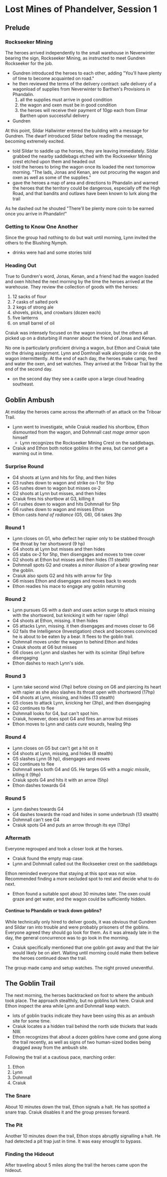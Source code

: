 # Lost Mines of Phandelver, Session 1

## Prelude

### Rockseeker Mining

The heroes arrived independently to the small warehouse in Neverwinter bearing the sign, Rockseeker Mining, as instructed to meet Gundren Rockseeker for the job.

- Gundren introduced the heroes to each other, adding "You'll have plenty of time to become acquainted on road."
- he then reviewed the terms of the delivery contract: safe delivery of a wagonload of supplies from Neverwinter to Barthen's Provisions in Phandalin.
	1. all the supplies must arrive in good condition
	2. the wagon and oxen must be in good condition
	3. the heroes will receive their payment of 10gp each from Elmar Barthen upon successful delivery
- Gundren 

At this point, Sildar Hallwinter entered the building with a message for Gundren. The dwarf introduced Sildar before reading the message, becoming extremely excited.

- told Sildar to saddle up the horses, they are leaving immediately. Sildar grabbed the nearby saddlebags etched with the Rockseeker Mining crest etched upon them and headed out
- told the heroes to bring the wagon once its loaded the next tomorrow morning. "The lads, Jonas and Kenan, are out procuring the wagon and oxen as well as some of the supplies."
- gave the heroes a map of area and directions to Phandalin and warned the heroes that the territory could be dangerous, especially off the High Road, and that bandits and outlaws have been known to lurk along the trail

As he dashed out he shouted "There'll be plenty more coin to be earned once you arrive in Phandalin!"

### Getting to Know One Another

Since the group had nothing to do but wait until morning, Lynn invited the others to the Blushing Nymph.

- drinks were had and some stories told

### Heading Out

True to Gundren's word, Jonas, Kenan, and a friend had the wagon loaded and oxen hitched the next morning by the time the heroes arrived at the warehouse. They review the collection of goods with the heroes:

1. 12 sacks of flour
2. 7 casks of salted pork
3. 2 kegs of strong ale
4. shovels, picks, and crowbars (dozen each)
5. five lanterns
6. on small barrel of oil

Craiuk was intensely focused on the wagon invoice, but the others all picked up on a disturbing ill manner about the friend of Jonas and Kenan.

No one is particularly proficient driving a wagon, but Ethon and Craiuk take on the driving assignment. Lynn and Domhnall walk alongside or ride on the wagon intermittently. At the end of each day, the heroes make camp, feed and water the oxen, and set watches. They arrived at the Triboar Trail by the end of the second day.

- on the second day they see a castle upon a large cloud heading southeast.

## Goblin Ambush

At midday the heroes came across the aftermath of an attack on the Triboar Trail.

- Lynn went to investigate, while Craiuk readied his shortbow, Ethon dismounted from the wagon, and Dohmnall cast *mage armor* upon himself
	- Lynn recognizes the Rockseeker Mining Crest on the saddlebags.
- Craiuk and Ethon both notice goblins in the area, but cannot get a warning out in time.

### Surprise Round

- G4 shoots at Lynn and hits for 5hp, and then hides
- G3 rushes down to wagon and strike ox-1 for 5hp
- G5 rushes down to wagon but misses ox-2
- G2 shoots at Lynn but misses, and then hides
- Craiuk fires his shortbow at G3, killing it
- G1 rushes down to wagon and hits Dohmnall for 5hp
- G6 rushes down to wagon and misses Ethon
- Ethon casts *hand of radiance* (G5, G6), G6 takes 3hp

### Round 1

- Lynn closes on G1, who deflect her rapier only to be stabbed through the throat by her shortsword (9 hp)
- G4 shoots at Lynn but misses and then hides
- G5 stabs ox-2 for 5hp, then disengages and moves to tree cover
- G2 shoots at Ethon but misses and then hides (11 stealth)
- Dohmnall spots G2 and creates a *minor illusion* of a bear growling near the goblin.
- Craiuk also spots G2 and hits with arrow for 5hp
- G6 misses Ethon and disengages and moves back to woods
- Ethon readies his mace to engage any goblin returning

### Round 2

- Lynn pursues G5 with a dash and uses action surge to attack missing with the shortsword, but knicking it with her rapier (4hp)
- G4 shoots at Ethon, missing. it then hides
- G5 attacks Lynn, missing. it then disengages and moves closer to G6
- G2 fails the Intelligence (Investigation) check and becomes convinced he is about to be eaten by a bear. It flees to the goblin trail.
- Dohmnall moves under the wagon to behind Ethon and hides
- Craiuk shoots at G6 but misses
- G6 closes on Lynn and slashes her with its scimitar (5hp) before disengaging
- Ethon dashes to reach Lynn's side.

### Round 3

- Lynn take second wind (7hp) before closing on G6 and piercing its heart with rapier as she also slashes its throat open with shortsword (17hp)
- G4 shoots at Lynn, missing, and hides (13 stealth)
- G5 closes to attack Lynn, knicking her (3hp), and then disengaging
- G2 continues to flee
- Dohmnall looks for G4, but can't spot him.
- Craiuk, however, does spot G4 and fires an arrow but misses
- Ethon moves to Lynn and casts *cure wounds*, healing 9hp

### Round 4

- Lynn closes on G5 but can't get a hit on it
- G4 shoots at Lynn, missing, and hides (8 stealth)
- G5 slashes Lynn (8 hp), disengages and moves
- G2 continues to flee
- Dohmnall sees both G4 and G5. He targes G5 with a *magic missile*, killing it (9hp)
- Craiuk spots G4 and hits it with an arrow (5hp)
- Ethon dashes towards G4

### Round 5
- Lynn dashes towards G4
- G4 dashes towards the road and hides in some underbrush (13 stealth)
- Dohmnall can't see G4
- Craiuk spots G4 and puts an arrow through its eye (13hp)

### Aftermath

Everyone regrouped and took a closer look at the horses.

- Craiuk found the empty map case.
- Lynn and Dohmnall called out the Rockseeker crest on the saddlebags

Ethon reminded everyone that staying at this spot was not wise. Recommended finding a more secluded spot to rest and decide what to do next.

- Ethon found a suitable spot about 30 minutes later. The oxen could graze and get water, and the wagon could be sufficiently hidden.

#### Continue to Phandalin or track down goblins?

While technically only hired to deliver goods, it was obvious that Gundren and Sildar ran into trouble and were probably prisoners of the goblins. Everyone agreed they should go look for them. As it was already late in the day, the general concurrence was to go look in the morning.

- Craiuk specifically mentioned that one goblin got away and that the lair would likely be on alert. Waiting until morning could make them believe the heroes continued down the trail.

The group made camp and setup watches. The night proved uneventful.

## The Goblin Trail

The next morning, the heroes backtracked on foot to where the ambush took place. The approach stealthily, but no goblins lurk here. Craiuk and Ethon inspect the area while Lynn and Dohmnall keep watch.

- lots of goblin tracks indicate they have been using this as an ambush site for some time.
- Craiuk locates a a hidden trail behind the north side thickets that leads NW.
- Ethon recognizes that about a dozen goblins have come and gone along the trail recently, as well as signs of two human-sized bodies being dragged away from the ambush site.

Following the trail at a cautious pace, marching order:

1. Ethon
2. Lynn
3. Dohmnall
4. Craiuk

### The Snare

About 10 minutes down the trail, Ethon signals a halt. He has spotted a snare trap. Craiuk disables it and the group presses forward.

### The Pit

Another 10 minutes down the trail, Ethon stops abruptly signalling a halt. He had detected a pit trap just in time. It was easy enought to bypass.

### Finding the Hideout

After traveling about 5 miles along the trail the heroes came upon the hideout.
